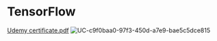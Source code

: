 # TensorFlow
[Udemy certificate.pdf](https://github.com/user-attachments/files/18466353/Udemy.certificate.pdf)
![UC-c9f0baa0-97f3-450d-a7e9-bae5c5dce815](https://github.com/user-attachments/assets/b683ebb5-25c5-489f-8241-a1100f23b4bb)
